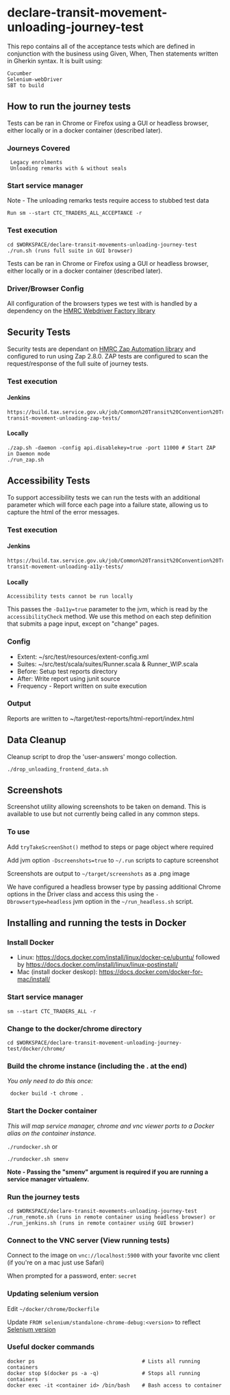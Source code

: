
# declare-transit-movement-unloading-journey-test

This repo contains all of the acceptance tests which are defined in conjunction with the business using Given, When,
Then statements written in Gherkin syntax.
It is built using:

    Cucumber
    Selenium-webDriver
    SBT to build

## How to run the journey tests
Tests can be ran in Chrome or Firefox using a GUI or headless browser, either locally or in a docker container (described later).

### Journeys Covered

     Legacy enrolments
     Unloading remarks with & without seals

### Start service manager

Note - The unloading remarks tests require access to stubbed test data

    Run sm --start CTC_TRADERS_ALL_ACCEPTANCE -r

### Test execution

    cd $WORKSPACE/declare-transit-movements-unloading-journey-test
    ./run.sh (runs full suite in GUI browser)

Tests can be ran in Chrome or Firefox using a GUI or headless browser, either locally or in a docker container (described later).

### Driver/Browser Config
All configuration of the browsers types we test with is handled by a dependency on the [HMRC Webdriver Factory library](https://github.com/hmrc/webdriver-factory)

## Security Tests
Security tests are dependant on [HMRC Zap Automation library](https://github.com/hmrc/zap-automation) and configured to run using Zap 2.8.0.
ZAP tests are configured to scan the request/response of the full suite of journey tests.

### Test execution

#### Jenkins
    https://build.tax.service.gov.uk/job/Common%20Transit%20Convention%20Traders/job/declare-transit-movement-unloading-zap-tests/
    
#### Locally
    ./zap.sh -daemon -config api.disablekey=true -port 11000 # Start ZAP in Daemon mode
    ./run_zap.sh

## Accessibility Tests
To support accessibility tests we can run the tests with an additional parameter which will force each page into a failure state, allowing us to capture the html of the error messages.

   ### Test execution

   #### Jenkins
    https://build.tax.service.gov.uk/job/Common%20Transit%20Convention%20Traders/job/declare-transit-movement-unloading-a11y-tests/
   
   #### Locally
    Accessibility tests cannot be run locally

 This passes the `-Da11y=true` parameter to the jvm, which is read by the `accessibilityCheck` method.  We use this method on each step definition that submits a page input, except on "change" pages.

   ### Config
   * Extent: ~/src/test/resources/extent-config.xml
   * Suites: ~/src/test/scala/suites/Runner.scala & Runner_WIP.scala
   * Before: Setup test reports directory
   * After:  Write report using junit source
   * Frequency - Report written on suite execution
   
   ### Output
   Reports are written to ~/target/test-reports/html-report/index.html

## Data Cleanup
Cleanup script to drop the 'user-answers' mongo collection.

`./drop_unloading_frontend_data.sh`

## Screenshots
Screenshot utility allowing screenshots to be taken on demand. This is available to use but not currently being called in any common steps.

### To use
Add `tryTakeScreenShot()` method to steps or page object where required

Add jvm option `-Dscreenshots=true` to `~/.run` scripts to capture screenshot

Screenshots are output to `~/target/screenshots` as a .png image

We have configured a headless browser type by passing additional Chrome options in the Driver class and access this using the `-Dbrowsertype=headless` jvm option in the `~/run_headless.sh` script.

## Installing and running the tests in Docker

   ### Install Docker
   * Linux: https://docs.docker.com/install/linux/docker-ce/ubuntu/ followed by
            https://docs.docker.com/install/linux/linux-postinstall/
   * Mac (install docker deskop): https://docs.docker.com/docker-for-mac/install/

   ### Start service manager

    sm --start CTC_TRADERS_ALL -r

   ### Change to the docker/chrome directory

    cd $WORKSPACE/declare-transit-movement-unloading-journey-test/docker/chrome/

   ### Build the chrome instance (including the . at the end)
   *You only need to do this once:*

     docker build -t chrome .

   ### Start the Docker container

   *This will map service manager, chrome and vnc viewer ports to a Docker alias on the container instance.*

   `./rundocker.sh` or

   `./rundocker.sh smenv`

   **Note - Passing the "smenv" argument is required if you are running a service manager virtualenv.**

   ### Run the journey tests

    cd $WORKSPACE/declare-transit-movements-unloading-journey-test
    ./run_remote.sh (runs in remote container using headless browser) or
    ./run_jenkins.sh (runs in remote container using GUI browser)

   ### Connect to the VNC server (View running tests)

   Connect to the image on `vnc://localhost:5900` with your favorite vnc client (if you're on a mac just use Safari)

   When prompted for a password, enter: `secret`

   ### Updating selenium version

   Edit  `~/docker/chrome/Dockerfile`

   Update `FROM selenium/standalone-chrome-debug:<version>` to reflect [Selenium version](https://github.com/SeleniumHQ/docker-selenium/releases)


   ### Useful docker commands

    docker ps                                   # Lists all running containers
    docker stop $(docker ps -a -q)              # Stops all running containers
    docker exec -it <container id> /bin/bash    # Bash access to container

